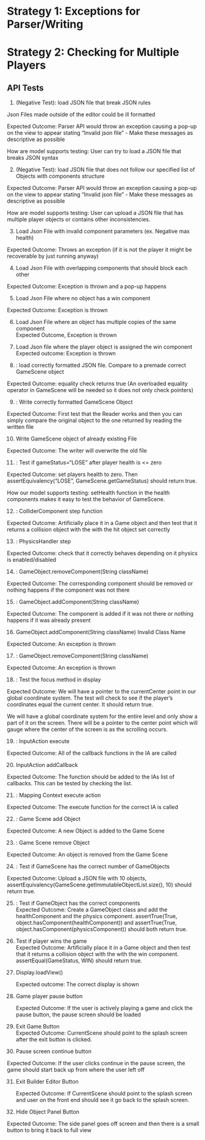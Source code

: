 # Strategy 1: Exceptions for Parser/Writing

# Strategy 2: Checking for Multiple Players

## API Tests

1.  (Negative Test): load JSON file that break JSON rules

Json Files made outside of the editor could be ill formatted

Expected Outcome: Parser API would throw an exception causing a pop-up on the view to appear stating “Invalid json file” \- Make these messages as descriptive as possible

How are model supports testing: User can try to load a JSON file that breaks JSON syntax

2.  (Negative Test): load JSON file that does not follow our specified list of Objects with components structure

Expected Outcome: Parser API would throw an exception causing a pop-up on the view to appear stating “Invalid json file” \- Make these messages as descriptive as possible

How are model supports testing: User can upload a JSON file that has multiple player objects or contains other inconsistencies.

3. Load Json File with invalid component parameters (ex. Negative max health)

Expected Outcome: Throws an exception (if it is not the player it might be recoverable by just running anyway)

4. Load Json File with overlapping components that should block each other

Expected Outcome: Exception is thrown and a pop-up happens

5. Load Json File where no object has a win component

Expected Outcome: Exception is thrown

6. Load Json File where an object has multiple copies of the same component   
   Expected Outcome, Exception is thrown

7. Load Json file where the player object is assigned the win component  
   Expected outcome: Exception is thrown

8. : load correctly formatted JSON file. Compare to a premade correct GameScene object

Expected Outcome: equality check returns true (An overloaded equality operator in GameScene will be needed so it does not only check pointers)

9. : Write correctly formatted GameScene Object

Expected Outcome: First test that the Reader works and then you can simply compare the original object to the one returned by reading the written file

10. Write GameScene object of already existing File

Expected Outcome: The writer will overwrite the old file

11. : Test if gameStatus=“LOSE” after player health is \<= zero

Expected Outcome: set players health to zero. Then assertEquivalency(“LOSE”, GameScene.getGameStatus) should return true.

How our model supports testing: setHealth function in the health components makes it easy to test the behavior of GameScene.

12. : ColliderComponent step function

Expected Outcome: Artificially place it in a Game object and then test that it returns a collision object with the with the hit object set correctly

13. : PhysicsHandler step

Expected Outcome: check that it correctly behaves depending on it physics is enabled/disabled

14. : GameObject.removeComponent(String className)

Expected Outcome: The corresponding component should be removed or nothing happens if the component was not there

15. : GameObject.addComponent(String className)

Expected Outcome: The component is added if it was not there or nothing happens if it was already present

16. GameObject.addComponent(String className) Invalid Class Name  
    

Expected Outcome: An exception is thrown

17. : GameObject.removeComponent(String className)

Expected Outcome: An exception is thrown

18. : Test the focus method in display

Expected Outcome: We will have a pointer to the currentCenter point in our global coordinate system. The test will check to see if the player’s coordinates equal the current center. It should return true.

We will have a global coordinate system for the entire level and only show a part of it on the screen. There will be a pointer to the center point which will gauge where the center of the screen is as the scrolling occurs.

19. : InputAction execute

Expected Outcome: All of the callback functions in the IA are called

20. InputAction addCallback

Expected Outcome: The function should be added to the IAs list of callbacks. This can be tested by checking the list.

21. : Mapping Context execute action

Expected Outcome: The execute function for the correct IA is called

22. : Game Scene add Object

Expected Outcome: A new Object is added to the Game Scene

23. : Game Scene remove Object

Expected Outcome: An object is removed from the Game Scene

24. : Test if GameScene has the correct number of GameObjects

Expected Outcome: Upload a JSON file with 10 objects, assertEquivalency(GameScene.getImmutableObjectList.size(), 10\) should return true.

25. : Test if GameObject has the correct components  
    Expected Outcome: Create a GameObject class and add the healthComponent and the physics component. assertTrue(True, object.hasComponent(healthComponent)) and assertTrue(True, object.hasComponent(physicsComponent)) should both return true.  
      
       
26. Test if player wins the game  
    Expected Outcome: Artificially place it in a Game object and then test that it returns a collision object with the with the win component. assertEqual(GameStatus, WIN) should return true.

	

27. Display.loadView()

	  
	Expected outcome: The correct display is shown 

28. Game player pause button 

    Expected Outcome: If the user is actively playing a game and click the pause button, the pause screen should be loaded

     

29. Exit Game Button  
    Expected Outcome: CurrentScene should point to the splash screen after the exit button is clicked.

30. Pause screen continue button

Expected Outcome: If the user clicks continue in the pause screen, the game should start back up from where the user left off

31. Exit Builder Editor Button

	Expected Outcome: If CurrentScene should point to the splash screen and user on the front end should see it go back to the splash screen.

32. Hide Object Panel Button

Expected Outcome: The side panel goes off screen and then there is a small button to bring it back to full view

